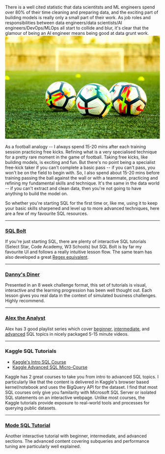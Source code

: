 There is a well cited statistic that data scientitsts and ML engineers spend over 80% of their time cleaning and preparing data, and the exciting part of building models is really only a small part of their work. As job roles and responsibilities between data engineers/data scientists/AI engineers/DevOps/MLOps all start to collide and blur, it's clear that the glamour of being an AI engineer means being good at data grunt work.
![](assets/1.jpg)

As a football analogy -- I always spend 15-20 mins after each training session practicing free kicks. Refining what is a very specialised technique for a pretty rare moment in the game of football. Taking free kicks, like building models, is exciting and fun. But there's no point being a specialist free-kick taker if you can't complete a basic pass -- if you can't pass, you won't be on the field to begin with. So, I also spend about 15-20 mins before training passing the ball against the wall or with a teammate, practicing and refining my fundamental skills and technique. It's the same in the data world -- if you can't extract and clean data, then you're not going to have anything to build the model on. 

So whether you're starting SQL for the first time or, like me, using it to keep your basic skills sharpened and level up to more advanced techniques, here are a few of my favourite SQL resources. 

<hr>

### <a href="https://sqlbolt.com/" target="_blank">SQL Bolt</a> ###
If you're just starting SQL, there are plenty of interactive SQL tutorials (Select Star, Code Academy, W3 Schools) but SQL Bolt is by far my favourite UI and follows a really intuitive lesson flow. The same team has also developed a great <a href="https://regexone.com/" target="_blank">Regex equivalent</a>.

<hr>

### <a href="https://8weeksqlchallenge.com/" target="_blank">Danny's Diner</a> ###
Presented in an 8 week challenge format, this set of tutorials is visual, interactive and the learning progression has been well thought out. Each lesson gives you real data in the context of simulated business challenges. Highly recommend.

<hr>

### <a href="https://www.youtube.com/channel/UC7cs8q-gJRlGwj4A8OmCmXg" target="_blank">Alex the Analyst</a> ###
Alex has 3 good playlist series which cover <a href="https://www.youtube.com/playlist?list=PLUaB-1hjhk8GT6N5ne2qpf603sF26m2PW" target="_blank">beginner</a>, <a href="https://www.youtube.com/playlist?list=PLUaB-1hjhk8HTgPnBukmMq7QTe83ANirL" target="_blank">intermediate</a>, and <a href="https://www.youtube.com/playlist?list=PLUaB-1hjhk8EBZNL4nx4Otoa5Wb--rEpU" target="_blank">advanced</a> SQL topics in nicely packaged 5-15 minute videos.

<hr>

### Kaggle SQL Tutorials ###
* <a href="https://www.kaggle.com/learn/intro-to-sql" target="_blank">Kaggle's Intro SQL Course</a>
* <a href="https://www.kaggle.com/learn/advanced-sql" target="_blank">Kaggle Advanced SQL Micro-Course</a>

Kaggle has 2 great courses to take you from intro to advanced SQL topics. I particularly like that the content is delivered in Kaggle's browser based kernel/notebook and uses the BigQuery API for the dataset. I find that most SQL courses only give you familarity with Microsoft SQL Server or isolated SQL statements on an interactive webpage. Unlike most courses, the Kaggle tutorials provide exposure to real-world tools and processes for querying public datasets.

<hr>

### <a href="https://mode.com/sql-tutorial/" target="_blank">Mode SQL Tutorial</a> ###
Another interactive tutorial with beginner, intermediate, and advanced sections. The advanced content covering subqueries and performance tuning are particularly well explained. 

